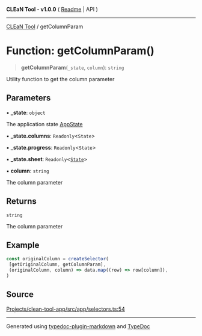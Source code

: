 **CLEaN Tool - v1.0.0** ( [Readme](../README.md) \| API )

***

[CLEaN Tool](../exports.md) / getColumnParam

# Function: getColumnParam()

> **getColumnParam**(`_state`, `column`): `string`

Utility function to get the column parameter

## Parameters

▪ **\_state**: `object`

The application state [AppState](../type-aliases/AppState.md)

▪ **\_state.columns**: `Readonly`\<`State`\>

▪ **\_state.progress**: `Readonly`\<`State`\>

▪ **\_state.sheet**: `Readonly`\<[`State`](../interfaces/State.md)\>

▪ **column**: `string`

The column parameter

## Returns

`string`

The column parameter

## Example

```ts
const originalColumn = createSelector(
 [getOriginalColumn, getColumnParam],
 (originalColumn, column) => data.map((row) => row[column]),
)
```

## Source

[Projects/clean-tool-app/src/app/selectors.ts:54](https://github.com/yuckyh/clean-tool-app/)

***

Generated using [typedoc-plugin-markdown](https://www.npmjs.com/package/typedoc-plugin-markdown) and [TypeDoc](https://typedoc.org/)
